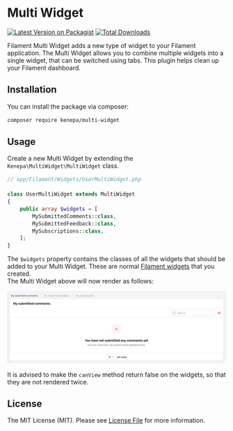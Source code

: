 # Multi Widget

[![Latest Version on Packagist](https://img.shields.io/packagist/v/kenepa/multi-widget.svg?style=flat-square)](https://packagist.org/packages/kenepa/resource-lock)
[![Total Downloads](https://img.shields.io/packagist/dt/kenepa/multi-widget.svg?style=flat-square)](https://packagist.org/packages/kenepa/resource-lock)

Filament Multi Widget adds a new type of widget to your Filament application. The Multi Widget allows you to combine multiple widgets into a single widget, that can be switched using tabs. This plugin helps clean up your Filament dashboard.

## Installation

You can install the package via composer:

```bash
composer require kenepa/multi-widget
```

## Usage

Create a new Multi Widget by extending the `Kenepa\MultiWidget\MultiWidget` class.

```php
// app/Filament/Widgets/UserMultiWidget.php

class UserMultiWidget extends MultiWidget
{
    public array $widgets = [
        MySubmittedComments::class,
        MySubmittedFeedback::class,
        MySubscriptions::class,
    ];
}
```

The `$widgets` property contains the classes of all the widgets that should be added to your Multi Widget. These are normal [Filament widgets](https://filamentphp.com/docs/2.x/admin/resources/widgets) that you created.  
The Multi Widget above will now render as follows:  

<img src=".github/usermultiwidget-example.png">

It is advised to make the `canView` method return false on the widgets, so that they are not rendered twice.

## License

The MIT License (MIT). Please see [License File](LICENSE.md) for more information.